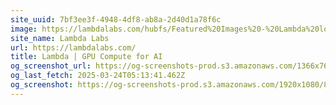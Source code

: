 ```yaml
---
site_uuid: 7bf3ee3f-4948-4df8-ab8a-2d40d1a78f6c
image: https://lambdalabs.com/hubfs/Featured%20Images%20-%20Lambda%20logo.png
site_name: Lambda Labs
url: https://lambdalabs.com/
title: Lambda | GPU Compute for AI
og_screenshot_url: https://og-screenshots-prod.s3.amazonaws.com/1366x768/80/false/ebef014c9928808828596d87f652c994fd31efa962330533bcd3b16f23cdfdf4.jpeg
og_last_fetch: 2025-03-24T05:13:41.462Z
og_screenshot: https://og-screenshots-prod.s3.amazonaws.com/1920x1080/80/false/ebef014c9928808828596d87f652c994fd31efa962330533bcd3b16f23cdfdf4.jpeg
---
```


